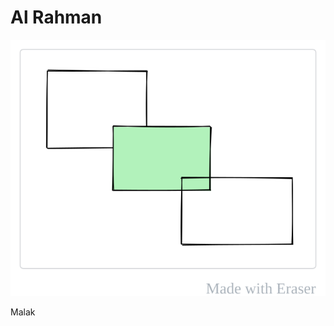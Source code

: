 # Al Rahman
![Making a history entry](/.eraser/FyfRjNOUYZWOHsGyF8L8___GULdFmGFwESt7DNlLh4epgWka2r2___---figure---npBU7xyND5BnDPQSGCcC3Q.svg "Making a history entry")

Malak

<!--- Eraser file: http://localhost:3001/workspace/Kay7nzO41AN8LvSsTFWQ --->
